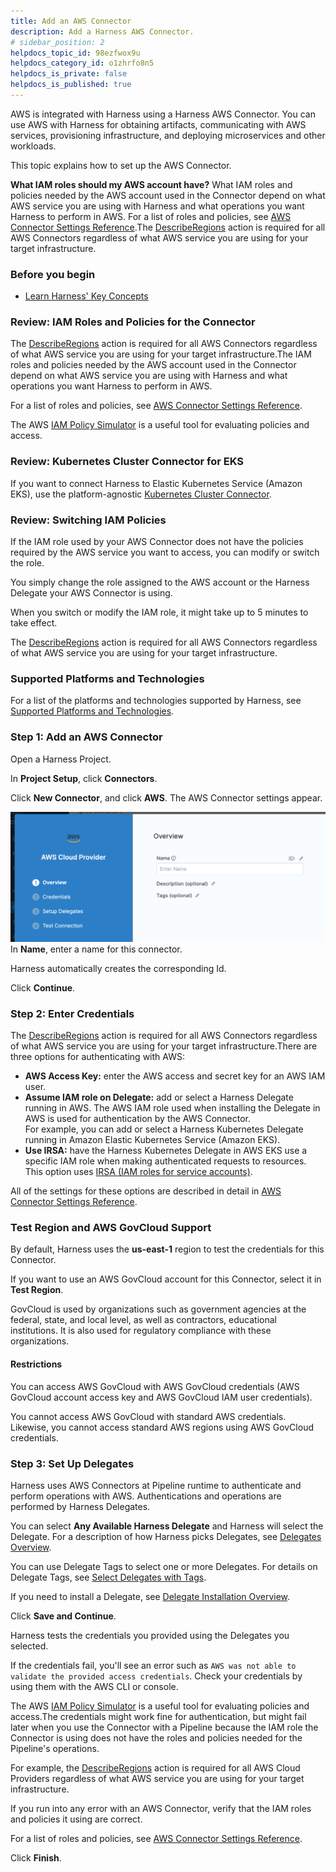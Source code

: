 ```yaml
---
title: Add an AWS Connector
description: Add a Harness AWS Connector.
# sidebar_position: 2
helpdocs_topic_id: 98ezfwox9u
helpdocs_category_id: o1zhrfo8n5
helpdocs_is_private: false
helpdocs_is_published: true
---
```


AWS is integrated with Harness using a Harness AWS Connector. You can use AWS with Harness for obtaining artifacts, communicating with AWS services, provisioning infrastructure, and deploying microservices and other workloads.

This topic explains how to set up the AWS Connector.

**What IAM roles should my AWS account have?** What IAM roles and policies needed by the AWS account used in the Connector depend on what AWS service you are using with Harness and what operations you want Harness to perform in AWS. For a list of roles and policies, see [AWS Connector Settings Reference](ref-cloud-providers/aws-connector-settings-reference.md).The [DescribeRegions](https://docs.aws.amazon.com/AWSEC2/latest/APIReference/API_DescribeRegions.html) action is required for all AWS Connectors regardless of what AWS service you are using for your target infrastructure.

### Before you begin

* [Learn Harness' Key Concepts](https://ngdocs.harness.io/article/hv2758ro4e-learn-harness-key-concepts)

### Review: IAM Roles and Policies for the Connector

The [DescribeRegions](https://docs.aws.amazon.com/AWSEC2/latest/APIReference/API_DescribeRegions.html) action is required for all AWS Connectors regardless of what AWS service you are using for your target infrastructure.The IAM roles and policies needed by the AWS account used in the Connector depend on what AWS service you are using with Harness and what operations you want Harness to perform in AWS.

For a list of roles and policies, see [AWS Connector Settings Reference](ref-cloud-providers/aws-connector-settings-reference.md).

The AWS [IAM Policy Simulator](https://docs.aws.amazon.com/IAM/latest/UserGuide/access_policies_testing-policies.html) is a useful tool for evaluating policies and access.

### Review: Kubernetes Cluster Connector for EKS

If you want to connect Harness to Elastic Kubernetes Service (Amazon EKS), use the platform-agnostic [Kubernetes Cluster Connector](connect-to-a-cloud-provider.md).

### Review: Switching IAM Policies

If the IAM role used by your AWS Connector does not have the policies required by the AWS service you want to access, you can modify or switch the role.

You simply change the role assigned to the AWS account or the Harness Delegate your AWS Connector is using.

When you switch or modify the IAM role, it might take up to 5 minutes to take effect.

The [DescribeRegions](https://docs.aws.amazon.com/AWSEC2/latest/APIReference/API_DescribeRegions.html) action is required for all AWS Connectors regardless of what AWS service you are using for your target infrastructure.

### Supported Platforms and Technologies

For a list of the platforms and technologies supported by Harness, see [Supported Platforms and Technologies](https://docs.harness.io/article/1e536z41av).

### Step 1: Add an AWS Connector

Open a Harness Project.

In **Project Setup**, click **Connectors**.

Click **New Connector**, and click **AWS**. The AWS Connector settings appear.

![](./static/add-aws-connector-77.png)
In **Name**, enter a name for this connector.

Harness automatically creates the corresponding Id.

Click **Continue**.

### Step 2: Enter Credentials

The [DescribeRegions](https://docs.aws.amazon.com/AWSEC2/latest/APIReference/API_DescribeRegions.html) action is required for all AWS Connectors regardless of what AWS service you are using for your target infrastructure.There are three options for authenticating with AWS:

* **AWS Access Key:** enter the AWS access and secret key for an AWS IAM user.
* **Assume IAM role on Delegate:** add or select a Harness Delegate running in AWS. The AWS IAM role used when installing the Delegate in AWS is used for authentication by the AWS Connector.  
For example, you can add or select a Harness Kubernetes Delegate running in Amazon Elastic Kubernetes Service (Amazon EKS).
* **Use IRSA:** have the Harness Kubernetes Delegate in AWS EKS use a specific IAM role when making authenticated requests to resources. This option uses [IRSA (IAM roles for service accounts)](https://docs.aws.amazon.com/emr/latest/EMR-on-EKS-DevelopmentGuide/setting-up-enable-IAM.html).

All of the settings for these options are described in detail in [AWS Connector Settings Reference](ref-cloud-providers/aws-connector-settings-reference.md).

### Test Region and AWS GovCloud Support

By default, Harness uses the **us-east-1** region to test the credentials for this Connector.

If you want to use an AWS GovCloud account for this Connector, select it in **Test Region**.

GovCloud is used by organizations such as government agencies at the federal, state, and local level, as well as contractors, educational institutions. It is also used for regulatory compliance with these organizations.

#### Restrictions

You can access AWS GovCloud with AWS GovCloud credentials (AWS GovCloud account access key and AWS GovCloud IAM user credentials).

You cannot access AWS GovCloud with standard AWS credentials. Likewise, you cannot access standard AWS regions using AWS GovCloud credentials.

### Step 3: Set Up Delegates

Harness uses AWS Connectors at Pipeline runtime to authenticate and perform operations with AWS. Authentications and operations are performed by Harness Delegates.

You can select **Any Available Harness Delegate** and Harness will select the Delegate. For a description of how Harness picks Delegates, see [Delegates Overview](../2_Delegates/delegates-overview.md).

You can use Delegate Tags to select one or more Delegates. For details on Delegate Tags, see [Select Delegates with Tags](../2_Delegates/delegate-guide/select-delegates-with-selectors.md).

If you need to install a Delegate, see [Delegate Installation Overview](https://docs.harness.io/article/re8kk0ex4k-delegate-installation-overview).

Click **Save and Continue**.

Harness tests the credentials you provided using the Delegates you selected.

If the credentials fail, you'll see an error such as `AWS was not able to validate the provided access credentials`. Check your credentials by using them with the AWS CLI or console.

The AWS [IAM Policy Simulator](https://docs.aws.amazon.com/IAM/latest/UserGuide/access_policies_testing-policies.html) is a useful tool for evaluating policies and access.The credentials might work fine for authentication, but might fail later when you use the Connector with a Pipeline because the IAM role the Connector is using does not have the roles and policies needed for the Pipeline's operations.

For example, the [DescribeRegions](https://docs.aws.amazon.com/AWSEC2/latest/APIReference/API_DescribeRegions.html) action is required for all AWS Cloud Providers regardless of what AWS service you are using for your target infrastructure.

If you run into any error with an AWS Connector, verify that the IAM roles and policies it using are correct.

For a list of roles and policies, see [AWS Connector Settings Reference](ref-cloud-providers/aws-connector-settings-reference.md).

Click **Finish**.

